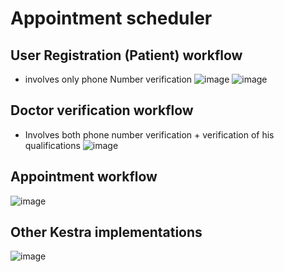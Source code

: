 # Appointment scheduler
## User Registration (Patient) workflow
- involves only phone Number verification 
![image](https://github.com/user-attachments/assets/8051ee4e-e5dc-45c3-85ea-21c1f2594227)
![image](https://github.com/user-attachments/assets/1a7110a8-30d0-4db9-b1f2-84df840be8fa)

## Doctor verification workflow
- Involves both phone number verification + verification of his qualifications
![image](https://github.com/user-attachments/assets/c543f8fb-dbd4-4915-ac14-fe37548b8a9b)

## Appointment workflow
![image](https://github.com/user-attachments/assets/5386f8c7-1d58-419e-947e-404902e680e9)

## Other Kestra implementations
![image](https://github.com/user-attachments/assets/a167595a-dc83-46a1-ac16-39bf2bb2b5f5)

